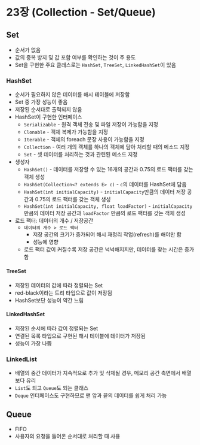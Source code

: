 # 23장 (Collection - Set/Queue)
## Set
* 순서가 없음
* 값의 중복 방지 및 값 포함 여부를 확인하는 것이 주 용도
* Set을 구현한 주요 클래스로는 `HashSet`, `TreeSet`, `LinkedHashSet`이 있음

### HashSet
* 순서가 필요하지 않은 데이터를 해시 테이블에 저장함
* Set 중 가장 성능이 좋음
* 저장된 순서대로 출력되지 않음
* HashSet이 구현한 인터페이스
  * `Serializable` - 원격 객체 전송 및 파일 저장이 가능함을 지정
  * `Clonable` - 객체 복제가 가능함을 지정
  * `Iterable` - 객체의 foreach 문장 사용이 가능함을 지정
  * `Collection` - 여러 개의 객체를 하나의 객체에 담아 처리할 때의 메소드 지정
  * `Set` - 셋 데이터를 처리하는 것과 관련된 메소드 지정
* 생성자
  * `HashSet()` - 데이터를 저장할 수 있는 16개의 공간과 0.75의 로드 팩터를 갖는 객체 생성
  * `HashSet(Collection<? extends E> c)` - `c`의 데이터를 HashSet에 담음
  * `HashSet(int initialCapacity)` - `initialCapacity`만큼의 데이터 저장 공간과 0.75의 로드 팩터를 갖는 객체 생성
  * `HashSet(int initialCapacity, float loadFactor)` - `initialCapacity`만큼의 데이터 저장 공간과 `loadFactor` 만큼의 로드 팩터를 갖는 객체 생성
* 로드 팩터: 데이터의 개수 / 저장공간
  * `데이터의 개수 > 로드 팩터`
    * 저장 공간의 크기가 증가되어 해시 재정리 작업(refresh)를 해야만 함
    * 성능에 영향
  * 로드 팩터 값이 커질수록 저장 공간은 넉넉해지지만, 데이터를 찾는 시간은 증가함

#### TreeSet
* 저장된 데이터의 값에 따라 정렬되는 Set
* red-black이라는 트리 타입으로 값이 저장됨
* HashSet보단 성능이 약간 느림

#### LinkedHashSet
* 저장된 순서에 따라 값이 정렬되는 Set
* 연결된 목록 타입으로 구현된 해시 테이블에 데이터가 저장됨
* 성능이 가장 나쁨

### LinkedList
* 배열의 중간 데이터가 지속적으로 추가 및 삭제될 경우, 메모리 공간 측면에서 배열보다 유리
* `List`도 되고 `Queue`도 되는 클래스
* `Deque` 인터페이스도 구현하므로 맨 앞과 끝의 데이터를 쉽게 처리 가능

## Queue
* FIFO
* 사용자의 요청을 들어온 순서대로 처리할 때 사용
